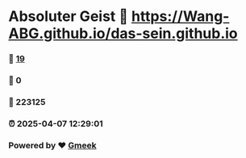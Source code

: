 # Absoluter Geist :link: https://Wang-ABG.github.io/das-sein.github.io 
### :page_facing_up: [19](https://Wang-ABG.github.io/das-sein.github.io/tag.html) 
### :speech_balloon: 0 
### :hibiscus: 223125 
### :alarm_clock: 2025-04-07 12:29:01 
### Powered by :heart: [Gmeek](https://github.com/Meekdai/Gmeek)
